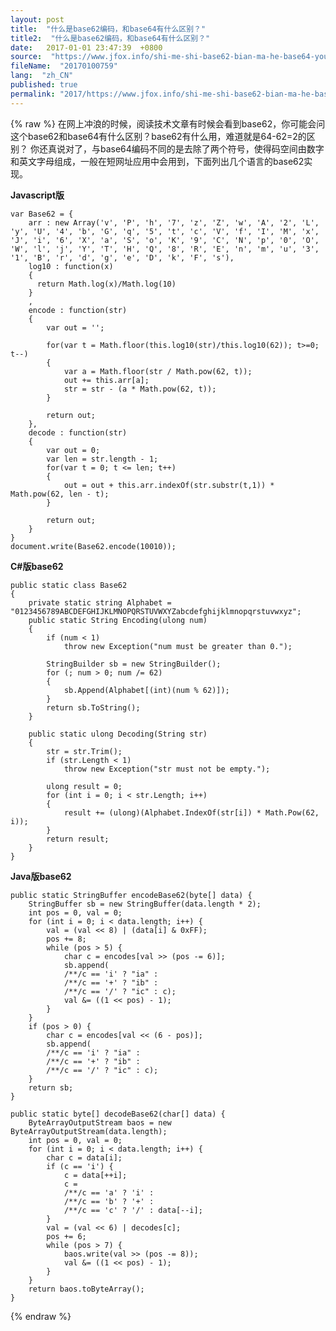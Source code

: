 ```yaml
---
layout: post
title:  "什么是base62编码，和base64有什么区别？"
title2:  "什么是base62编码，和base64有什么区别？"
date:   2017-01-01 23:47:39  +0800
source:  "https://www.jfox.info/shi-me-shi-base62-bian-ma-he-base64-you-shi-me-qu-bie.html"
fileName:  "20170100759"
lang:  "zh_CN"
published: true
permalink: "2017/https://www.jfox.info/shi-me-shi-base62-bian-ma-he-base64-you-shi-me-qu-bie.html"
---
```

{% raw %}
在网上冲浪的时候，阅读技术文章有时候会看到base62，你可能会问这个base62和base64有什么区别？base62有什么用，难道就是64-62=2的区别？
你还真说对了，与base64编码不同的是去除了两个符号，使得码空间由数字和英文字母组成，一般在短网址应用中会用到，下面列出几个语言的base62实现。

**Javascript版**

    var Base62 = {
    	arr : new Array('v', 'P', 'h', '7', 'z', 'Z', 'w', 'A', '2', 'L', 'y', 'U', '4', 'b', 'G', 'q', '5', 't', 'c', 'V', 'f', 'I', 'M', 'x', 'J', 'i', '6', 'X', 'a', 'S', 'o', 'K', '9', 'C', 'N', 'p', '0', 'O', 'W', 'l', 'j', 'Y', 'T', 'H', 'Q', '8', 'R', 'E', 'n', 'm', 'u', '3', '1', 'B', 'r', 'd', 'g', 'e', 'D', 'k', 'F', 's'),
    	log10 : function(x)
    	{
    	  return Math.log(x)/Math.log(10)
    	}
    	,
    	encode : function(str)
    	{
    		var out = '';
    		
    		for(var t = Math.floor(this.log10(str)/this.log10(62)); t>=0; t--)
    		{
    			var a = Math.floor(str / Math.pow(62, t));
    			out += this.arr[a];
    			str = str - (a * Math.pow(62, t));
    		}
    		
    		return out;
    	},
    	decode : function(str)
    	{
    		var out = 0;
    		var len = str.length - 1;
    		for(var t = 0; t <= len; t++)
    		{
    			out = out + this.arr.indexOf(str.substr(t,1)) * Math.pow(62, len - t);
    		}
    		
    		return out;
    	}
    }
    document.write(Base62.encode(10010));
    

**C#版base62**

    public static class Base62
    {
        private static string Alphabet = "0123456789ABCDEFGHIJKLMNOPQRSTUVWXYZabcdefghijklmnopqrstuvwxyz";
        public static String Encoding(ulong num)
        {
            if (num < 1)
                throw new Exception("num must be greater than 0.");
    
            StringBuilder sb = new StringBuilder();
            for (; num > 0; num /= 62)
            {
                sb.Append(Alphabet[(int)(num % 62)]);
            }
            return sb.ToString();
        }
    
        public static ulong Decoding(String str)
        {
            str = str.Trim();
            if (str.Length < 1)
                throw new Exception("str must not be empty.");
    
            ulong result = 0;
            for (int i = 0; i < str.Length; i++)
            {
                result += (ulong)(Alphabet.IndexOf(str[i]) * Math.Pow(62, i));
            }
            return result;
        }
    }
    

**Java版base62**

    public static StringBuffer encodeBase62(byte[] data) {
    	StringBuffer sb = new StringBuffer(data.length * 2);
    	int pos = 0, val = 0;
    	for (int i = 0; i < data.length; i++) {
    		val = (val << 8) | (data[i] & 0xFF);
    		pos += 8;
    		while (pos > 5) {
    			char c = encodes[val >> (pos -= 6)];
    			sb.append(
    			/**/c == 'i' ? "ia" :
    			/**/c == '+' ? "ib" :
    			/**/c == '/' ? "ic" : c);
    			val &= ((1 << pos) - 1);
    		}
    	}
    	if (pos > 0) {
    		char c = encodes[val << (6 - pos)];
    		sb.append(
    		/**/c == 'i' ? "ia" :
    		/**/c == '+' ? "ib" :
    		/**/c == '/' ? "ic" : c);
    	}
    	return sb;
    }
    
    public static byte[] decodeBase62(char[] data) {
    	ByteArrayOutputStream baos = new ByteArrayOutputStream(data.length);
    	int pos = 0, val = 0;
    	for (int i = 0; i < data.length; i++) {
    		char c = data[i];
    		if (c == 'i') {
    			c = data[++i];
    			c =
    			/**/c == 'a' ? 'i' :
    			/**/c == 'b' ? '+' :
    			/**/c == 'c' ? '/' : data[--i];
    		}
    		val = (val << 6) | decodes[c];
    		pos += 6;
    		while (pos > 7) {
    			baos.write(val >> (pos -= 8));
    			val &= ((1 << pos) - 1);
    		}
    	}
    	return baos.toByteArray();
    }
{% endraw %}
